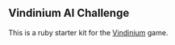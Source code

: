 ## Vindinium AI Challenge

This is a ruby starter kit for the [Vindinium](http://www.vindinium.org) game.
